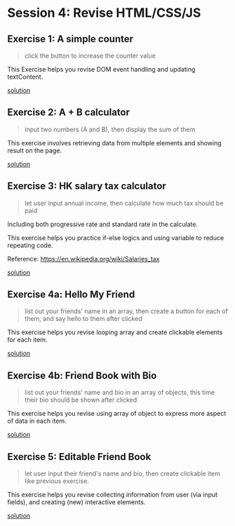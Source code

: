 # Session 4: Revise HTML/CSS/JS

## Exercise 1: A simple counter

> click the button to increase the counter value

This Exercise helps you revise DOM event handling and updating textContent.

[solution](./exercise1.html)

## Exercise 2: A + B calculator

> input two numbers (A and B), then display the sum of them

This exercise involves retrieving data from multiple elements and showing result on the page.

[solution](./exercise2.html)

## Exercise 3: HK salary tax calculator

> let user input annual income, then calculate how much tax should be paid

Including both progressive rate and standard rate in the calculate.

This exercise helps you practice if-else logics and using variable to reduce repeating code.

Reference: https://en.wikipedia.org/wiki/Salaries_tax

[solution](./exercise3.html)

## Exercise 4a: Hello My Friend

> list out your friends' name in an array, then create a button for each of them, and say hello to them after clicked

This exercise helps you revise looping array and create clickable elements for each item.

[solution](./exercise4a.html)

## Exercise 4b: Friend Book with Bio

> list out your friends' name and bio in an array of objects, this time their bio should be shown after clicked

This exercise helps you revise using array of object to express more aspect of data in each item.

[solution](./exercise4b.html)

## Exercise 5: Editable Friend Book

> let user input their friend's name and bio, then create clickable item like previous exercise.

This exercise helps you revise collecting information from user (via input fields), and creating (new) interactive elements.

[solution](./exercise5.html)
